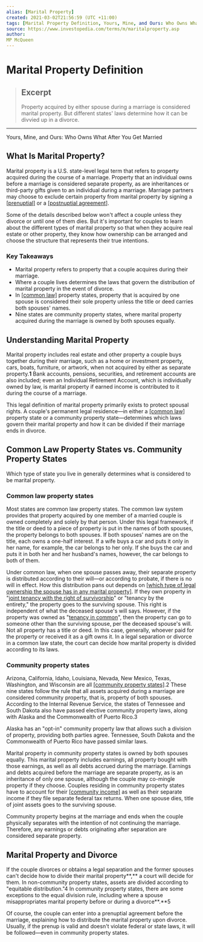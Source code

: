 ```yaml
---
alias: [Marital Property]
created: 2021-03-02T21:56:59 (UTC +11:00)
tags: [Marital Property Definition, Yours, Mine, and Ours: Who Owns What After You Get Married]
source: https://www.investopedia.com/terms/m/maritalproperty.asp
author: 
MP McQueen
---
```


# Marital Property Definition

> ## Excerpt
> Property acquired by either spouse during a marriage is considered marital property. But different states' laws determine how it can be divvied up in a divorce.

---

Yours, Mine, and Ours: Who Owns What After You Get Married
## What Is Marital Property?

Marital property is a U.S. state-level legal term that refers to property acquired during the course of a marriage. Property that an individual owns before a marriage is considered separate property, as are inheritances or third-party gifts given to an individual during a marriage. Marriage partners may choose to exclude certain property from marital property by signing a [[prenuptial]](https://www.investopedia.com/terms/p/prenuptialagreement.asp) or a [[postnuptial agreement]](https://www.investopedia.com/articles/personal-finance/070815/postnup-vs-prenup-how-they-differ.asp).

Some of the details described below won't affect a couple unless they divorce or until one of them dies. But it's important for couples to learn about the different types of marital property so that when they acquire real estate or other property, they know how ownership can be arranged and choose the structure that represents their true intentions.

### Key Takeaways

-   Marital property refers to property that a couple acquires during their marriage.
-   Where a couple lives determines the laws that govern the distribution of marital property in the event of divorce.
-   In [[common law]](https://www.investopedia.com/financial-edge/0210/marriage-vs.-common-law-what-it-means-financially.aspx) property states, property that is acquired by one spouse is considered their sole property unless the title or deed carries both spouses' names.
-   Nine states are community property states, where marital property acquired during the marriage is owned by both spouses equally.

## Understanding Marital Property

Marital property includes real estate and other property a couple buys together during their marriage, such as a home or investment property, cars, boats, furniture, or artwork, when not acquired by either as separate property.**1** Bank accounts, pensions, securities, and retirement accounts are also included; even an Individual Retirement Account, which is individually owned by law, is marital property if earned income is contributed to it during the course of a marriage.

This legal definition of marital property primarily exists to protect spousal rights. A couple's permanent legal residence—in either a [[common law]](https://www.investopedia.com/terms/c/common-law.asp) property state or a community property state—determines which laws govern their marital property and how it can be divided if their marriage ends in divorce.

## Common Law Property States vs. Community Property States

Which type of state you live in generally determines what is considered to be marital property.

### Common law property states

Most states are common law property states. The common law system provides that property acquired by one member of a married couple is owned completely and solely by that person. Under this legal framework, if the title or deed to a piece of property is put in the names of both spouses, the property belongs to both spouses. If both spouses' names are on the title, each owns a one-half interest. If a wife buys a car and puts it only in her name, for example, the car belongs to her only. If she buys the car and puts it in both her and her husband's names, however, the car belongs to both of them.

Under common law, when one spouse passes away, their separate property is distributed according to their will—or according to probate, if there is no will in effect. How this distribution pans out depends on [[which type of legal ownership the spouse has in any marital property]](https://www.investopedia.com/articles/mortgages-real-estate/08/title-ownership-property.asp). If they own property in "[joint tenancy with the right of survivorship](https://www.investopedia.com/terms/j/jtwros.asp)" or "tenancy by the entirety," the property goes to the surviving spouse. This right is independent of what the deceased spouse's will says. However, if the property was owned as "[tenancy in common](https://www.investopedia.com/terms/t/tenancy_in_common.asp)", then the property can go to someone other than the surviving spouse, per the deceased spouse's will. Not all property has a title or deed. In this case, generally, whoever paid for the property or received it as a gift owns it. In a legal separation or divorce in a common law state, the court can decide how marital property is divided according to its laws.

### Community property states

Arizona, California, Idaho, Louisiana, Nevada, New Mexico, Texas, Washington, and Wisconsin are all [[community property states]](https://www.investopedia.com/personal-finance/which-states-are-community-property-states/).2 These nine states follow the rule that all assets acquired during a marriage are considered community property, that is, property of both spouses. According to the Internal Revenue Service, the states of Tennessee and South Dakota also have passed elective community property laws, along with Alaska and the Commonwealth of Puerto Rico.3

Alaska has an "opt-in" community property law that allows such a division of property, providing both parties agree. Tennessee, South Dakota and the Commonwealth of Puerto Rico have passed similar laws.

Marital property in community property states is owned by both spouses equally. This marital property includes earnings, all property bought with those earnings, as well as all debts accrued during the marriage. Earnings and debts acquired before the marriage are separate property, as is an inheritance of only one spouse, although the couple may co-mingle property if they choose. Couples residing in community property states have to account for their [[community income]](https://www.investopedia.com/terms/c/communityincome.asp) as well as their separate income if they file separate federal tax returns. When one spouse dies, title of joint assets goes to the surviving spouse.

Community property begins at the marriage and ends when the couple physically separates with the intention of not continuing the marriage. Therefore, any earnings or debts originating after separation are considered separate property.

## Marital Property and Divorce

If the couple divorces or obtains a legal separation and the former spouses can't decide how to divide their marital property**,** a court will decide for them. In non-community property states, assets are divided according to "equitable distribution."4 In community property states, there are some exceptions to the equal division rule, including where a spouse misappropriates marital property before or during a divorce**.**5

Of course, the couple can enter into a prenuptial agreement before the marriage, explaining how to distribute the marital property upon divorce. Usually, if the prenup is valid and doesn't violate federal or state laws, it will be followed—even in community property states.
